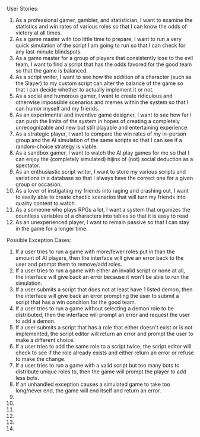 User Stories:
1. As a professional gamer, gambler, and statistician, I want to examine the statistics and win rates of various roles so that I can know the odds of victory at all times.
2. As a game master with too little time to prepare, I want to run a very quick simulation of the script I am going to run so that I can check for any last-minute blindspots. 
3. As a game master for a group of players that consistently lose to the evil team, I want to find a script that has the odds favored for the good team so that the game is balanced.
4. As a script writer, I want to see how the addition of a character (such as the Slayer) to my custom script can alter the balance of the game so that I can decide whether to actually implement it or not.
5. As a social and humorous gamer, I want to create ridiculous and otherwise impossible scenarios and memes within the system so that I can humor myself and my friends.
6. As an experimental and inventive game designer, I want to see how far I can push the limits of the system in hopes of creating a completely unrecognizable and new but still playable and entertaining experience.
7. As a strategic player, I want to compare the win rates of my in-person group and the AI simulation of the same scripts so that I can see if a random-choice strategy is viable.
8. As a sandbox gamer, I want to watch the AI play games for me so that I can enjoy the (completely simulated) hijinx of (not) social deduction as a spectator.
9. As an enthusiastic script writer, I want to store my various scripts and variations in a database so that I always have the correct one for a given group or occasion.
10. As a lover of instigating my friends into raging and crashing out, I want to easily able to create chaotic scenarios that will turn my friends into quality content to watch
11. As a someone who plays RPGs a lot, I want a system that organizes the countless variables of a characters into tables so that it is easy to read
12. As an unexperienced player, I want to remain passive so that I can stay in the game for a longer time. 

Possible Exception Cases:
1. If a user tries to run a game with more/fewer roles put in than the amount of AI players, then the interface will give an error back to the user and prompt them to remove/add roles.
2. If a user tries to run a game with either an invalid script or none at all, the interface will give back an error because it won't be able to run the simulation.
3. If a user submits a script that does not at least have 1 listed demon, then the interface will give back an error prompting the user to submit a script that has a win condition for the good team.
4. If a user tries to run a game without selecting a demon role to be distributed, then the interface will prompt an error and request the user to add a demon.
5. If a user submits a script that has a role that either doesn't exist or is not implemented, the script editor will return an error and prompt the user to make a different choice.
6. If a user tries to add the same role to a script twice, the script editor will check to see if the role already exists and either return an error or refuse to make the change.
7. If a user tries to run a game with a valid script but too many bots to distribute unique roles to, then the game will prompt the player to add less bots.
8. If an unhandled exception causes a simulated game to take too long/never end, the game will end itself and return an error.
9.
10.
11.
12.
13.
14.
